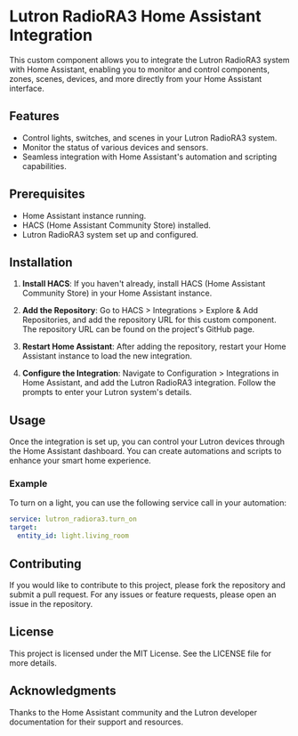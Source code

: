 # Lutron RadioRA3 Home Assistant Integration

This custom component allows you to integrate the Lutron RadioRA3 system with Home Assistant, enabling you to monitor and control components, zones, scenes, devices, and more directly from your Home Assistant interface.

## Features

- Control lights, switches, and scenes in your Lutron RadioRA3 system.
- Monitor the status of various devices and sensors.
- Seamless integration with Home Assistant's automation and scripting capabilities.

## Prerequisites

- Home Assistant instance running.
- HACS (Home Assistant Community Store) installed.
- Lutron RadioRA3 system set up and configured.

## Installation

1. **Install HACS**: If you haven't already, install HACS (Home Assistant Community Store) in your Home Assistant instance.

2. **Add the Repository**: Go to HACS > Integrations > Explore & Add Repositories, and add the repository URL for this custom component. The repository URL can be found on the project's GitHub page.

3. **Restart Home Assistant**: After adding the repository, restart your Home Assistant instance to load the new integration.

4. **Configure the Integration**: Navigate to Configuration > Integrations in Home Assistant, and add the Lutron RadioRA3 integration. Follow the prompts to enter your Lutron system's details.

## Usage

Once the integration is set up, you can control your Lutron devices through the Home Assistant dashboard. You can create automations and scripts to enhance your smart home experience.

### Example

To turn on a light, you can use the following service call in your automation:

```yaml
service: lutron_radiora3.turn_on
target:
  entity_id: light.living_room
```

## Contributing

If you would like to contribute to this project, please fork the repository and submit a pull request. For any issues or feature requests, please open an issue in the repository.

## License

This project is licensed under the MIT License. See the LICENSE file for more details.

## Acknowledgments

Thanks to the Home Assistant community and the Lutron developer documentation for their support and resources.